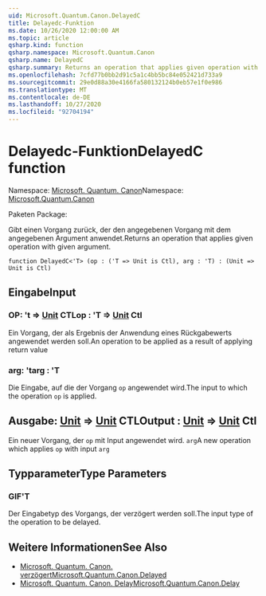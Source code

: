```yaml
---
uid: Microsoft.Quantum.Canon.DelayedC
title: Delayedc-Funktion
ms.date: 10/26/2020 12:00:00 AM
ms.topic: article
qsharp.kind: function
qsharp.namespace: Microsoft.Quantum.Canon
qsharp.name: DelayedC
qsharp.summary: Returns an operation that applies given operation with given argument.
ms.openlocfilehash: 7cfd77b0bb2d91c5a1c4bb5bc84e052421d733a9
ms.sourcegitcommit: 29e0d88a30e4166fa580132124b0eb57e1f0e986
ms.translationtype: MT
ms.contentlocale: de-DE
ms.lasthandoff: 10/27/2020
ms.locfileid: "92704194"
---
```

# <a name="delayedc-function"></a><span data-ttu-id="14690-102">Delayedc-Funktion</span><span class="sxs-lookup"><span data-stu-id="14690-102">DelayedC function</span></span>

<span data-ttu-id="14690-103">Namespace: [Microsoft. Quantum. Canon](xref:Microsoft.Quantum.Canon)</span><span class="sxs-lookup"><span data-stu-id="14690-103">Namespace: [Microsoft.Quantum.Canon](xref:Microsoft.Quantum.Canon)</span></span>

<span data-ttu-id="14690-104">Paketen [](https://nuget.org/packages/)</span><span class="sxs-lookup"><span data-stu-id="14690-104">Package: [](https://nuget.org/packages/)</span></span>


<span data-ttu-id="14690-105">Gibt einen Vorgang zurück, der den angegebenen Vorgang mit dem angegebenen Argument anwendet.</span><span class="sxs-lookup"><span data-stu-id="14690-105">Returns an operation that applies given operation with given argument.</span></span>

```qsharp
function DelayedC<'T> (op : ('T => Unit is Ctl), arg : 'T) : (Unit => Unit is Ctl)
```


## <a name="input"></a><span data-ttu-id="14690-106">Eingabe</span><span class="sxs-lookup"><span data-stu-id="14690-106">Input</span></span>

### <a name="op--t--unit-ctl"></a><span data-ttu-id="14690-107">OP: 't => [Unit](xref:microsoft.quantum.lang-ref.unit) CTL</span><span class="sxs-lookup"><span data-stu-id="14690-107">op : 'T => [Unit](xref:microsoft.quantum.lang-ref.unit) Ctl</span></span>

<span data-ttu-id="14690-108">Ein Vorgang, der als Ergebnis der Anwendung eines Rückgabewerts angewendet werden soll.</span><span class="sxs-lookup"><span data-stu-id="14690-108">An operation to be applied as a result of applying return value</span></span>


### <a name="arg--t"></a><span data-ttu-id="14690-109">arg: 't</span><span class="sxs-lookup"><span data-stu-id="14690-109">arg : 'T</span></span>

<span data-ttu-id="14690-110">Die Eingabe, auf die der Vorgang `op` angewendet wird.</span><span class="sxs-lookup"><span data-stu-id="14690-110">The input to which the operation `op` is applied.</span></span>



## <a name="output--unit--unit-ctl"></a><span data-ttu-id="14690-111">Ausgabe: [Unit](xref:microsoft.quantum.lang-ref.unit) => [Unit](xref:microsoft.quantum.lang-ref.unit) CTL</span><span class="sxs-lookup"><span data-stu-id="14690-111">Output : [Unit](xref:microsoft.quantum.lang-ref.unit) => [Unit](xref:microsoft.quantum.lang-ref.unit) Ctl</span></span>

<span data-ttu-id="14690-112">Ein neuer Vorgang, der `op` mit Input angewendet wird. `arg`</span><span class="sxs-lookup"><span data-stu-id="14690-112">A new operation which applies `op` with input `arg`</span></span>

## <a name="type-parameters"></a><span data-ttu-id="14690-113">Typparameter</span><span class="sxs-lookup"><span data-stu-id="14690-113">Type Parameters</span></span>

### <a name="t"></a><span data-ttu-id="14690-114">GIF</span><span class="sxs-lookup"><span data-stu-id="14690-114">'T</span></span>

<span data-ttu-id="14690-115">Der Eingabetyp des Vorgangs, der verzögert werden soll.</span><span class="sxs-lookup"><span data-stu-id="14690-115">The input type of the operation to be delayed.</span></span>

## <a name="see-also"></a><span data-ttu-id="14690-116">Weitere Informationen</span><span class="sxs-lookup"><span data-stu-id="14690-116">See Also</span></span>

- [<span data-ttu-id="14690-117">Microsoft. Quantum. Canon. verzögert</span><span class="sxs-lookup"><span data-stu-id="14690-117">Microsoft.Quantum.Canon.Delayed</span></span>](xref:Microsoft.Quantum.Canon.Delayed)
- [<span data-ttu-id="14690-118">Microsoft. Quantum. Canon. Delay</span><span class="sxs-lookup"><span data-stu-id="14690-118">Microsoft.Quantum.Canon.Delay</span></span>](xref:Microsoft.Quantum.Canon.Delay)